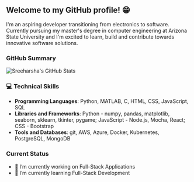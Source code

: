 ## Welcome to my GitHub profile! 😁
I'm an aspiring developer transitioning from electronics to software. Currently pursuing my master's degree in computer engineering at Arizona State University and I'm excited to learn, build and contribute towards innovative software solutions. 

<!-- Check out my repositories to see some of my latest projects. -->

### GitHub Summary
![Sreeharsha's GitHub Stats](https://github-readme-stats.vercel.app/api?username=sreeharsha-rav&show_icons=true&theme=transparent)

### 💻 Technical Skills
- **Programming Languages**: Python, MATLAB, C, HTML, CSS, JavaScript, SQL
- **Libraries and Frameworks**: Python - numpy, pandas, matplotlib, seaborn, sklearn, tkinter, pygame; JavaScript - Node.js, Mocha, React; CSS - Bootstrap
- **Tools and Databases**: git, AWS, Azure, Docker, Kubernetes, PostgreSQL, MongoDB

### Current Status
- 🔭 I’m currently working on Full-Stack Applications
- 🌱 I’m currently learning Full-Stack Development
<!--
**Sreeharsha98/Sreeharsha98** is a ✨ _special_ ✨ repository because its `README.md` (this file) appears on your GitHub profile.

Here are some ideas to get you started:

- 🔭 I’m currently working on ...
- 🌱 I’m currently learning ...
- 👯 I’m looking to collaborate on ...
- 🤔 I’m looking for help with ...
- 💬 Ask me about ...
- 📫 How to reach me: ...
- 😄 Pronouns: ...
- ⚡ Fun fact: ...
-->
